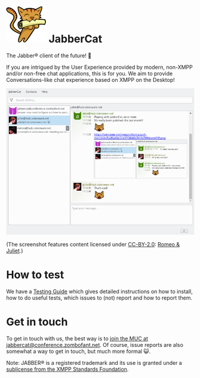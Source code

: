 ![(The JabberCat Logo)](docs/img/jabbercat.svg) JabberCat
=========================================================

The Jabber® client of the future! 🎉

If you are intrigued by the User Experience provided by modern, non-XMPP and/or
non-free chat applications, this is for you. We aim to provide
Conversations-like chat experience based on XMPP on the Desktop!

![A screenshot](docs/screenshots/2018-03.png)

(The screenshot features content licensed under [CC-BY-2.0](https://creativecommons.org/licenses/by/2.0/deed.en): [Romeo & Juliet](https://commons.wikimedia.org/wiki/File:Romeo_%26_Juliet_(3640665883).jpg).)

How to test
===========

We have a [Testing Guide](https://jabbercat.org/testing) which gives detailed
instructions on how to install, how to do useful tests, which issues to (not)
report and how to report them.


Get in touch
============

To get in touch with us, the best way is to
[join the MUC at jabbercat@conference.zombofant.net](xmpp:jabbercat@conference.zombofant.net?join).
Of course, issue reports are also somewhat a way to get in touch, but much more
formal 😺.


Note: JABBER® is a registered trademark and its use is granted under a
[sublicense from the XMPP Standards Foundation](https://xmpp.org/about/xsf/jabber-trademark/approved-applications.html).
